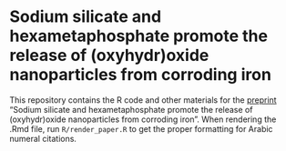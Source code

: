 
<!-- README.md is generated from README.Rmd. Please edit that file -->

# Sodium silicate and hexametaphosphate promote the release of (oxyhydr)oxide nanoparticles from corroding iron

This repository contains the R code and other materials for the
[preprint](https://doi.org/10.26434/chemrxiv-2022-rtzqm-v2) “Sodium
silicate and hexametaphosphate promote the release of (oxyhydr)oxide
nanoparticles from corroding iron”. When rendering the .Rmd file, run
`R/render_paper.R` to get the proper formatting for Arabic numeral
citations.
